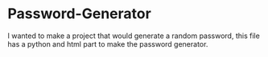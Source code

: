 # Password-Generator
I wanted to make a project that would generate a random password, this file has a python and html part to make the password generator.
